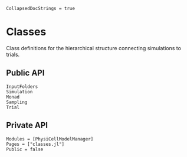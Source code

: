 ```@meta
CollapsedDocStrings = true
```

# Classes

Class definitions for the hierarchical structure connecting simulations to trials.

## Public API
```@docs
InputFolders
Simulation
Monad
Sampling
Trial
```

## Private API
```@autodocs
Modules = [PhysiCellModelManager]
Pages = ["classes.jl"]
Public = false
```